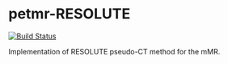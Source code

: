 # petmr-RESOLUTE 

[![Build Status](https://travis-ci.com/UCL/petmr-RESOLUTE.svg?token=2LGssZ2qj5A4K3LNd3es&branch=master)](https://travis-ci.com/UCL/petmr-RESOLUTE)

Implementation of RESOLUTE pseudo-CT method for the mMR.
